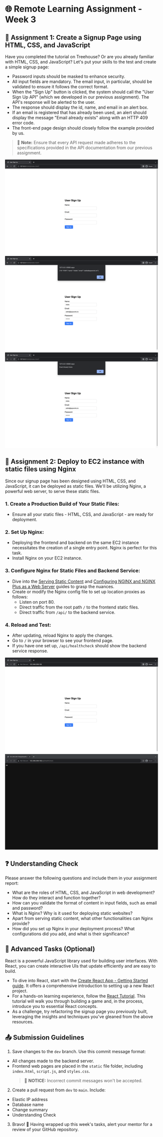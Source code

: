 # 🌐 Remote Learning Assignment - Week 3

## 📌 Assignment 1: Create a Signup Page using HTML, CSS, and JavaScript

Have you completed the tutorial on Treehouse? Or are you already familiar with HTML, CSS, and JavaScript? Let's put your skills to the test and create a simple signup page:

* Password inputs should be masked to enhance security.
* All input fields are mandatory. The email input, in particular, should be validated to ensure it follows the correct format.
* When the "Sign Up" button is clicked, the system should call the "User Sign Up API" (which we developed in our previous assignment). The API's response will be alerted to the user.
* The response should display the id, name, and email in an alert box.
* If an email is registered that has already been used, an alert should display the message "Email already exists" along with an HTTP 409 error code.
* The front-end page design should closely follow the example provided by us.

> 💸 **Note:** Ensure that every API request made adheres to the specifications provided in the API documentation from our previous assignment.

![](images/w3-a1-1.png)
![](images/w3-a1-2.png)
![](images/w3-a1-3.png)

## 📌 Assignment 2: Deploy to EC2 instance with static files using Nginx

Since our signup page has been designed using HTML, CSS, and JavaScript, it can be deployed as static files. We'll be utilizing Nginx, a powerful web server, to serve these static files.

### 1. Create a Production Build of Your Static Files:
* Ensure all your static files - HTML, CSS, and JavaScript - are ready for deployment.

### 2. Set Up Nginx:

* Deploying the frontend and backend on the same EC2 instance necessitates the creation of a single entry point. Nginx is perfect for this task.
* Install Nginx on your EC2 instance.

### 3. Configure Nginx for Static Files and Backend Service:
* Dive into the [Serving Static Content](https://docs.nginx.com/nginx/admin-guide/web-server/serving-static-content/) and [Configuring NGINX and NGINX Plus as a Web Server](https://docs.nginx.com/nginx/admin-guide/web-server/web-server/) guides to grasp the nuances.
* Create or modify the Nginx config file to set up location proxies as follows:
    * Listen on port 80.
    * Direct traffic from the root path `/` to the frontend static files.
    * Direct traffic from `/api/` to the backend service.

### 4. Reload and Test:
* After updating, reload Nginx to apply the changes.
* Go to `/` in your browser to see your frontend page.
* If you have one set up, `/api/healthcheck` should show the backend service response.

![](images/w3-a2-1.png)
![](images/w3-a2-2.png)


## ❓ Understanding Check

Please answer the following questions and include them in your assignment report:

* What are the roles of HTML, CSS, and JavaScript in web development? How do they interact and function together?
* How can you validate the format of content in input fields, such as email and password?
* What is Nginx? Why is it used for deploying static websites?
* Apart from serving static content, what other functionalities can Nginx provide?
* How did you set up Nginx in your deployment process? What configurations did you add, and what is their significance? 

## 🌟 Advanced Tasks (Optional)

React is a powerful JavaScript library used for building user interfaces. With React, you can create interactive UIs that update efficiently and are easy to build.
* To dive into React, start with the [Create React App - Getting Started guide](https://create-react-app.dev/docs/getting-started). It offers a comprehensive introduction to setting up a new React project.
* For a hands-on learning experience, follow the [React Tutorial](https://reactjs.org/tutorial/tutorial.html). This tutorial will walk you through building a game and, in the process, introduce you to essential React concepts.
* As a challenge, try refactoring the signup page you previously built, leveraging the insights and techniques you've gleaned from the above resources.

## 📤 Submission Guidelines

1. Save changes to the `dev` branch. Use this commit message format:
- All changes made to the backend server.
- Frontend web pages are placed in the `static` file folder, including `index.html`, `script.js`, and `styles.css`.
   > 🚫 **NOTICE:** Incorrect commit messages won't be accepted.
2. Create a pull request from `dev` to `main`. Include:
- Elastic IP address
- Database name
- Change summary
- Understanding Check

3. Bravo! 🎉 Having wrapped up this week's tasks, alert your mentor for a review of your GitHub repository.